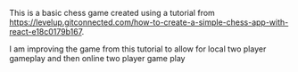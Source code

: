This is a basic chess game created using a tutorial from https://levelup.gitconnected.com/how-to-create-a-simple-chess-app-with-react-e18c0179b167.

I am improving the game from this tutorial to allow for local two player gameplay and then online two player game play
